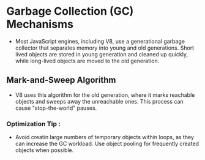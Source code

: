 # Garbage Collection (GC) Mechanisms

- Most JavaScript engines, including V8, use a generational garbage collector that separates memory into young and old generations. Short lived objects are stored in young generation and cleaned up quickly, while long-lived objects are moved to the old generation.

## Mark-and-Sweep Algorithm

- V8 uses this algorithm for the old generation, where it marks reachable objects and sweeps away the unreachable ones. This process can cause "stop-the-world" pauses.

### Optimization Tip :

- Avoid creatin large numbers of temporary objects within loops, as they can increase the GC workload. Use object pooling for frequently created objects when possible.
